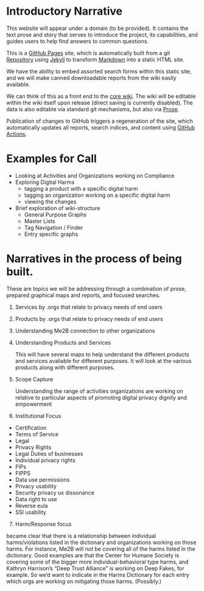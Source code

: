 

# Introductory Narrative

This website will appear under a domain (to be provided).  It contains the
text prose and story that serves to introduce the project, its capabilities,
and guides users to help find answers to common questions.

This is a [GitHub Pages](https://pages.github.com/) site, which is
automatically built from a git [Repository](https://github.com/ewelton/ktest/tree/gh-pages)
using [Jekyll](https://jekyllrb.com/) to transform
[Markdown](https://guides.github.com/features/mastering-markdown/) into
a static HTML site.

We have the ability to embed assorted search forms within this static site, and
we will make canned downloadable  reports from the wiki easily available.

We can think of this as a front end to the [core wiki](wiki.html).  The wiki
will be editable within the wiki itself upon release (direct saving is
currently disabled).  The data is also editable via standard git mechanisms,
but also via [Prose](https://prose.io/#ewelton/ktest/tree/master/twiki/tiddlers/nodes).

Publication of changes to GitHub triggers a regeneration of the site, which
automatically updates all reports, search indices, and content using
[GitHub Actions](https://github.com/features/actions).

# Examples for Call

* Looking at Activities and Organizations working on Compliance
* Exploring Digital Harms
  * tagging a product with a specific digital harm
  * tagging an organization working on a specific digital harm
  * viewing the changes
* Brief exploration of wiki-structure
  * General Purpose Graphs
  * Master Lists
  * Tag Navigation / Finder
  * Entry specific graphs

# Narratives in the process of being built.

These are topics we will be addressing through a combination of prose,
prepared graphical maps and reports, and focused searches.

1. Services by .orgs that relate to privacy needs of end users
2. Products by .orgs that relate to privacy needs of end users
3. Understanding Me2B connection to other organizations
4. Understanding Products and Services

    This will have several maps to help understand the different products and services avaliable for different purposes. It will look at the various products along with different purposes.

5. Scope Capture

    Understanding the range of activities organizations are working on relative to particular aspects of promoting digital privacy dignity and empowerment

6. Institutional Focus

  * Certification
  * Terms of Service
  * Legal
  * Privacy Rights
  * Legal Duties of businesses
  * Individual privacy rights
  * FIPs
  * FIPPS
  * Data use permissions
  * Privacy usability
  * Security privacy ux  dissonance
  * Data right to use
  * Reverse eula
  * SSI usability

7. Harm/Response focus

  became clear that there is a relationship between individual harms/violations listed in the dictionary and organizations working on those harms.  For instance, Me2B will *not* be covering all of the harms listed in the dictionary.  Good examples are that the Center for Humane Society is covering some of the bigger more individual-behavioral type harms, and Kathryn Harrison’s “Deep Trust Alliance” is working on Deep Fakes, for example.  So we’d want to indicate in the Harms Dictionary for each entry which orgs are working on mitigating those harms.  (Possibly.)
